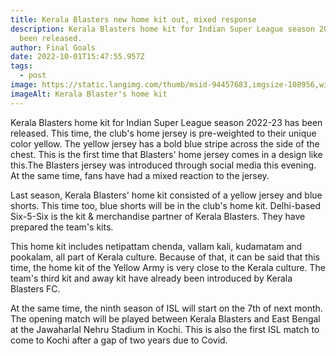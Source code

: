 ```yaml
---
title: Kerala Blasters new home kit out, mixed response
description: Kerala Blasters home kit for Indian Super League season 2022-23 has
  been released.
author: Final Goals
date: 2022-10-01T15:47:55.957Z
tags:
  - post
image: https://static.langimg.com/thumb/msid-94457683,imgsize-108956,width-700,height-525,resizemode-75/kerala-blasters-fc-home-kit-94457683.jpg
imageAlt: Kerala Blaster's home kit
---
```

Kerala Blasters home kit for Indian Super League season 2022-23 has been released. This time, the club's home jersey is pre-weighted to their unique color yellow. The yellow jersey has a bold blue stripe across the side of the chest. This is the first time that Blasters' home jersey comes in a design like this.The Blasters jersey was introduced through social media this evening. At the same time, fans have had a mixed reaction to the jersey.

Last season, Kerala Blasters' home kit consisted of a yellow jersey and blue shorts. This time too, blue shorts will be in the club's home kit. Delhi-based Six-5-Six is ​​the kit & merchandise partner of Kerala Blasters. They have prepared the team's kits.

This home kit includes netipattam chenda, vallam kali, kudamatam and pookalam, all part of Kerala culture. Because of that, it can be said that this time, the home kit of the Yellow Army is very close to the Kerala culture. The team's third kit and away kit have already been introduced by Kerala Blasters FC.

At the same time, the ninth season of ISL will start on the 7th of next month. The opening match will be played between Kerala Blasters and East Bengal at the Jawaharlal Nehru Stadium in Kochi. This is also the first ISL match to come to Kochi after a gap of two years due to Covid.